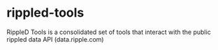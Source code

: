 # rippled-tools
RippleD Tools is a consolidated set of tools that interact with the public rippled data API (data.ripple.com)

